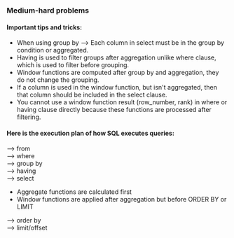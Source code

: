 ### Medium-hard problems  

#### Important tips and tricks:
* When using group by --> Each column in select must be in the group by condition or aggregated.
* Having is used to filter groups after aggregation unlike where clause, which is used to filter before grouping.
* Window functions are computed after group by and aggregation, they do not change the grouping.
* If a column is used in the window function, but isn't aggregated, then that column should be included in the select clause.
* You cannot use a window function result (row_number, rank) in where or having clause directly because these functions are processed after filtering.

#### Here is the execution plan of how SQL executes queries: 
--> from  
--> where  
--> group by  
--> having  
--> select  
  * Aggregate functions are calculated first    
  * Window functions are applied after aggregation but before ORDER BY or LIMIT

--> order by  
--> limit/offset  
